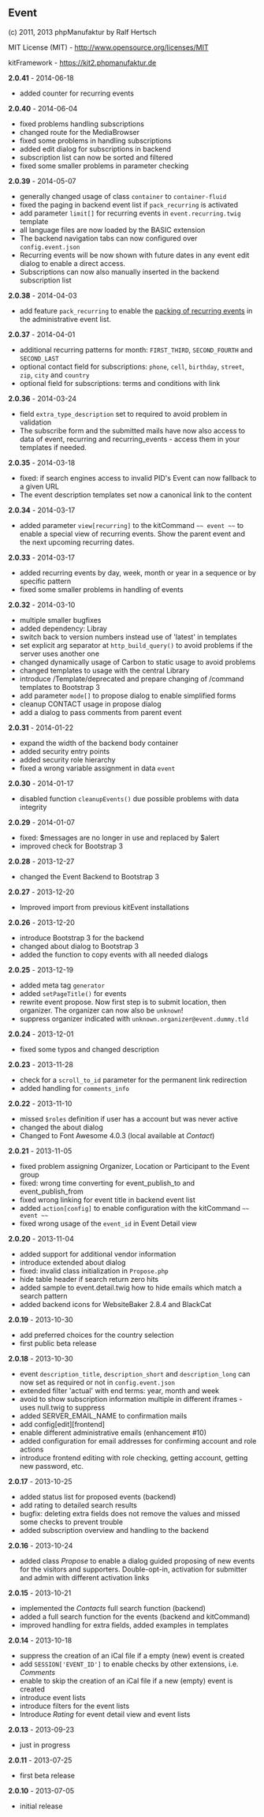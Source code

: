 ## Event ##

(c) 2011, 2013 phpManufaktur by Ralf Hertsch

MIT License (MIT) - <http://www.opensource.org/licenses/MIT>

kitFramework - <https://kit2.phpmanufaktur.de>

**2.0.41** - 2014-06-18

* added counter for recurring events

**2.0.40** - 2014-06-04

* fixed problems handling subscriptions
* changed route for the MediaBrowser
* fixed some problems in handling subscriptions 
* added edit dialog for subscriptions in backend
* subscription list can now be sorted and filtered
* fixed some smaller problems in parameter checking

**2.0.39** - 2014-05-07

* generally changed usage of class `container` to `container-fluid`
* fixed the paging in backend event list if `pack_recurring` is activated
* add parameter `limit[]` for recurring events in `event.recurring.twig` template
* all language files are now loaded by the BASIC extension
* The backend navigation tabs can now configured over `config.event.json`
* Recurring events will be now shown with future dates in any event edit dialog to enable a direct access.
* Subscriptions can now also manually inserted in the backend subscription list

**2.0.38** - 2014-04-03

* add feature `pack_recurring` to enable the [packing of recurring events](https://github.com/phpManufaktur/kfEvent/wiki/list.event.json#columns) in the administrative event list.

**2.0.37** - 2014-04-01

* additional recurring patterns for month: `FIRST_THIRD`, `SECOND_FOURTH` and `SECOND_LAST`
* optional contact field for subscriptions: `phone`, `cell`, `birthday`, `street`, `zip`, `city` and `country`
* optional field for subscriptions: terms and conditions with link 

**2.0.36** - 2014-03-24

* field `extra_type_description` set to required to avoid problem in validation
* The subscribe form and the submitted mails have now also access to data of event, recurring and recurring_events - access them in your templates if needed.

**2.0.35** - 2014-03-18

* fixed: if search engines access to invalid PID's Event can now fallback to a given URL
* The event description templates set now a canonical link to the content

**2.0.34** - 2014-03-17

* added parameter `view[recurring]` to the kitCommand `~~ event ~~` to enable a special view of recurring events. Show the parent event and the next upcoming recurring dates.

**2.0.33** - 2014-03-17

* added recurring events by day, week, month or year in a sequence or by specific pattern
* fixed some smaller problems in handling of events

**2.0.32** - 2014-03-10

* multiple smaller bugfixes
* added dependency: Libray
* switch back to version numbers instead use of 'latest' in templates
* set explicit arg separator at `http_build_query()` to avoid problems if the server uses another one
* changed dynamically usage of Carbon to static usage to avoid problems
* changed templates to usage with the central Library
* introduce /Template/deprecated and prepare changing of /command templates to Bootstrap 3
* add parameter `mode[]` to propose dialog to enable simplified forms
* cleanup CONTACT usage in propose dialog
* add a dialog to pass comments from parent event

**2.0.31** - 2014-01-22

* expand the width of the backend body container
* added security entry points
* added security role hierarchy
* fixed a wrong variable assignment in data `event`

**2.0.30** - 2014-01-17

* disabled function `cleanupEvents()` due possible problems with data integrity

**2.0.29** - 2014-01-07

* fixed: $messages are no longer in use and replaced by $alert
* improved check for Bootstrap 3

**2.0.28** - 2013-12-27

* changed the Event Backend to Bootstrap 3

**2.0.27** - 2013-12-20

* Improved import from previous kitEvent installations

**2.0.26** - 2013-12-20

* introduce Bootstrap 3 for the backend
* changed about dialog to Bootstrap 3
* added the function to copy events with all needed dialogs 

**2.0.25** - 2013-12-19

* added meta tag `generator`
* added `setPageTitle()` for events
* rewrite event propose. Now first step is to submit location, then organizer. The organizer can now also be `unknown`!
* suppress organizer indicated with `unknown.organizer@event.dummy.tld`

**2.0.24** - 2013-12-01

* fixed some typos and changed description

**2.0.23** - 2013-11-28

* check for a `scroll_to_id` parameter for the permanent link redirection
* added handling for `comments_info`

**2.0.22** - 2013-11-10

* missed `$roles` definition if user has a account but was never active
* changed the about dialog
* Changed to Font Awesome 4.0.3 (local available at *Contact*)

**2.0.21** - 2013-11-05

* fixed problem assigning Organizer, Location or Participant to the Event group
* fixed: wrong time converting for event_publish_to and event_publish_from
* fixed wrong linking for event title in backend event list
* added `action[config]` to enable configuration with the kitCommand `~~ event ~~`
* fixed wrong usage of the `event_id` in Event Detail view

**2.0.20** - 2013-11-04

* added support for additional vendor information
* introduce extended about dialog
* fixed: invalid class initialization in `Propose.php`
* hide table header if search return zero hits
* added sample to event.detail.twig how to hide emails which match a search pattern
* added backend icons for WebsiteBaker 2.8.4 and BlackCat

**2.0.19** - 2013-10-30

* add preferred choices for the country selection
* first public beta release

**2.0.18** - 2013-10-30

* event `description_title`, `description_short` and `description_long` can now set as required or not in `config.event.json`
* extended filter 'actual' with end terms: year, month and week
* avoid to show subscription information multiple in different iframes - uses null.twig to suppress
* added SERVER_EMAIL_NAME to confirmation mails
* add config[edit][frontend]
* enable different administrative emails (enhancement #10)
* added configuration for email addresses for confirming account and role actions
* introduce frontend editing with role checking, getting account, getting new password, etc.

**2.0.17** - 2013-10-25

* added status list for proposed events (backend)
* add rating to detailed search results
* bugfix: deleting extra fields does not remove the values and missed some checks to prevent trouble
* added subscription overview and handling to the backend

**2.0.16** - 2013-10-24

* added class *Propose* to enable a dialog guided proposing of new events for the visitors and supporters. Double-opt-in, activation for submitter and admin with different activation links

**2.0.15** - 2013-10-21

* implemented the *Contacts* full search function (backend)
* added a full search function for the events (backend and kitCommand)
* improved handling for extra fields, added examples in templates

**2.0.14** - 2013-10-18

* suppress the creation of an iCal file if a empty (new) event is created
* add `SESSION['EVENT_ID']` to enable checks by other extensions, i.e. *Comments*
* enable to skip the creation of an iCal file if a new (empty) event is created
* introduce event lists
* introduce filters for the event lists
* Introduce *Rating*  for event detail view and event lists

**2.0.13** - 2013-09-23

* just in progress

**2.0.11** - 2013-07-25

* first beta release

**2.0.10** - 2013-07-05

* initial release
